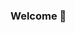 ### Welcome 👋

<!--
**ChristopherCFleming/ChristopherCFleming** is a ✨ _special_ ✨ repository because its `README.md` (this file) appears on your GitHub profile.

Here are some ideas to get you started:

- 🔭 I’m currently working on an App to increase civic engagement
- 🌱 I’m currently learning Python
- 🤔 I’m looking for a Jr Software Engineer position
- 💬 Ask me about my life in Beijing
- 📫 How to reach me: check out my portfolio site
- 😄 Pronouns: He/Him/His
- ⚡ Fun fact: many otters have a favorite rock that they keep with them at all times
-->
